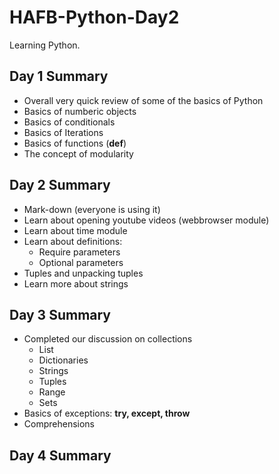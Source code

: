# HAFB-Python-Day2
Learning Python.

## Day 1 Summary
- Overall very quick review of some of the basics of Python
- Basics of numberic objects
- Basics of conditionals
- Basics of Iterations
- Basics of functions (**def**)
- The concept of modularity

## Day 2 Summary
- Mark-down (everyone is using it)
- Learn about opening youtube videos (webbrowser module)
- Learn about time module 
- Learn about definitions:
    - Require parameters
    - Optional parameters
- Tuples and unpacking tuples
- Learn more about strings


## Day 3 Summary
- Completed our discussion on collections
  - List
  - Dictionaries
  - Strings
  - Tuples
  - Range
  - Sets
- Basics of exceptions: **try, except, throw**
- Comprehensions

## Day 4 Summary
